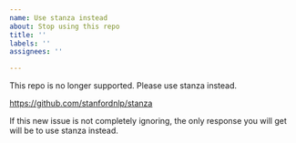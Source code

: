 ```yaml
---
name: Use stanza instead
about: Stop using this repo
title: ''
labels: ''
assignees: ''

---
```


This repo is no longer supported.  Please use stanza instead.

https://github.com/stanfordnlp/stanza

If this new issue is not completely ignoring, the only response you will get will be to use stanza instead.
